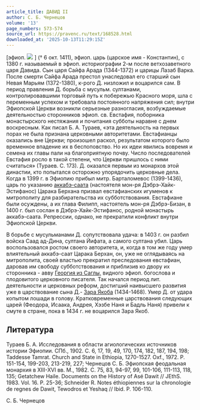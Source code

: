 ```yaml
---
article_title: ДАВИД II
author: С. Б. Чернецов
volume: '13'
page_numbers: 573-574
source_url: https://pravenc.ru/text/168528.html
downloaded_at: '2025-10-13T11:29:15Z'
---
```


[эфиоп. ![](https://pravenc.ru/char/26110/1xf5xdag/image.png) ] († 6 окт. 1411), эфиоп. царь (царское имя - Константин), с 1380 г. называемый в эфиоп. историографии 2-м после ветхозаветного царя Давида. Сын царя Сайфа Арада (1344-1372) и царицы Лазаб Варка. После смерти Сайфа Арада престол унаследовал его старший сын Невая Марьям (1372-1380), к-рого Д. низложил и воцарился сам. В период правления Д. борьба с мусульм. султанами, контролировавшими торговый путь к побережью Красного моря, шла с переменным успехом и требовала постоянного напряжения сил; внутри Эфиопской Церкви возникли серьезные разногласия, возбуждаемые деятельностью сторонников эфиоп. св. Евстафия, поборника монастырского нестяжания и почитания субботы наравне с днем воскресным. Как писал Б. А. Тураев, «эта деятельность на первых порах не была признана церковными авторитетами. Евстафианцы оказались вне Церкви; произошел раскол, результатом которого было временное впадение их в беспоповство. Но их идеи явились вовремя и семена их главы пали на благоприятную почву. Число последователей Евстафия росло в такой степени, что Церкви пришлось с ними считаться» (Тураев. С. 173). Д. оказался первым из монархов этой династии, кто попытался осторожно упорядочить церковные дела. Когда в 1399 г. в Эфиопию прибыл митр. Барталомевос (1399-1436), царь по указанию [аккабэ-саата](https://pravenc.ru/text/аккабэ-саата.html) (настоятеля мон-ря Дэбрэ-Хайк-Эстифанос) Царака Берхана призвал евстафианских игуменов к митрополиту для разбирательства их субботствования. Евстафиане были осуждены, а их глава Филипп, настоятель мон-ря Дэбрэ-Бизан, в 1400 г. был сослан в Дэбрэ-Хайк-Эстифанос, родной монастырь аккабэ-саата. Репрессии, однако, не прекратили конфликт внутри Эфиопской Церкви.

В борьбе с мусульманами Д. сопутствовала удача: в 1403 г. он разбил войска Саад ад-Дина, султана Йифата, а самого султана убил. Царь воспользовался ростом своего авторитета, и, когда в том же году умер влиятельный аккабэ-саат Царака Берхан, он, уже не оглядываясь на митрополита, своей властью прекратил преследования евстафиан, даровав им свободу субботствования и приблизив ко двору их сторонника - авву [Георгия из Саглы,](<https://pravenc.ru/text/Георгия из Саглы .html>) видного эфиоп. богослова и плодовитого церковного писателя. Так начался период лит. деятельности и церковных реформ, достигший наивысшего развития уже в царствование сына Д.- [Зара Якоба](<https://pravenc.ru/text/Зара Якоб.html>) (1434-1468). Умер Д. от удара копытом лошади в голову. Кратковременные царствования следующих царей (Феодора, Исаака, Андрея, Хэзбе Наня и Бадль Наня) привели к смуте в стране, пока в 1434 г. не воцарился Зара Якоб.

## Литература

Тураев Б. А. Исследования в области агиологических источников истории Эфиопии. СПб., 1902. С. 6, 17, 19, 49, 170, 174, 182, 187, 194, 198; Taddesse Tamrat. Church and State in Ethiopia, 1270-1527. Oxf., 1972. P. 151-154, 199-203, 213-219, 227; Чернецов С. Б. Эфиопская феодальная монархия в XIII-XVI вв. М., 1982. С. 75, 83, 94-97, 99, 101-106, 111-113, 118, 135; Getatchew Haile. Documents on the History of Asé Dawit // JEthS. 1983. Vol. 16. P. 25-36; Schneider R. Notes éthiopiennes sur la chronologie de regnes de Dawit, Tewodros et Yeshaq // Ibid. P. 106-110.

С. Б. Чернецов
